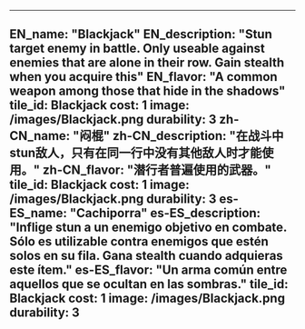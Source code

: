 ---

EN_name: "Blackjack"
EN_description: "Stun target enemy in battle. Only useable against enemies that are alone in their row. Gain stealth when you acquire this"
EN_flavor: "A common weapon among those that hide in the shadows"
tile_id: Blackjack
cost: 1
image: /images/Blackjack.png
durability: 3
zh-CN_name: "闷棍"
zh-CN_description: "在战斗中stun敌人，只有在同一行中没有其他敌人时才能使用。"
zh-CN_flavor: "潜行者普遍使用的武器。"
tile_id: Blackjack
cost: 1
image: /images/Blackjack.png
durability: 3
es-ES_name: "Cachiporra"
es-ES_description: "Inflige stun a un enemigo objetivo en combate. Sólo es utilizable contra enemigos que estén solos en su fila. Gana stealth cuando adquieras este ítem."
es-ES_flavor: "Un arma común entre aquellos que se ocultan en las sombras."
tile_id: Blackjack
cost: 1
image: /images/Blackjack.png
durability: 3
---